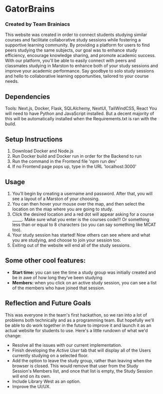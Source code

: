 # GatorBrains
### Created by Team Brainiacs
This website was created in order to connect students studying similar courses and facilitate collaborative study sessions while fostering a supportive learning community. By providing a platform for users to find peers studying the same subjects, our goal was to enhance study efficiency, encourage knowledge sharing, and promote academic success.
With our platform, you'll be able to easily connect with peers and classmates studying in Marston to enhance both of your study sessions and improve your academic performance. Say goodbye to solo study sessions and hello to collaborative learning opportunities, tailored to your course needs.

## Dependencies
Tools: Next.js, Docker, Flask, SQLAlchemy, NextUI, TailWindCSS, React
You will need to have Python and JavaScript installed.
But a decent majority of this will be automatically installed when the Requirements.txt is ran with the build.

## Setup Instructions
1. Download Docker and Node.js
2. Run Docker build and Docker run in order for the Backend to run
3. Run the command in the Frontend file 'npm run dev'
4. If no Frontend page pops up, type in the URL 'localhost:3000'

## Usage 
1. You’ll begin by creating a username and password. After that, you will see a layout of a Marston of your choosing.
2. You can then hover your mouse over the map, and then select the location on the map where you are going to study. 
3. Click the desired location and a red dot will appear asking for a course _____. Make sure what you enter is the courses code!!! Or something less than or equal to 8 characters (so you can say something like MCAT too). 
4. Your study session has started! Now others can see where and what you are studying, and choose to join your session too.
5. Exiting out of the website will end all of the study sessions.

## Some other cool features:
- **Start time:** you can see the time a study group was initially created and be in awe of how long they’ve been studying
- **Members:** when you click on an active study session, you can see a list of the members who have joined that session.  

## Reflection and Future Goals
This was everyone in the team's first hackathon, so we ran into a lot of problems both technically and as a programming team.
But hopefully we'll be able to do work together in the future to improve it and launch it as an actual website for students to use.
Here's a little rundown of what we'd change:
- Resolve all the issues with our current implementation.
- Finish developing the *Active User* tab that will display all of the Users currently studying on a selected floor.
- Add the option to leave the study group, rather than leaving when the browser is closed. This would remove that user from the Study Session's Members list, and once that list is empty, the Study Session will end on its own.
- Include Library West as an option.
- Improve the UI/UX.
